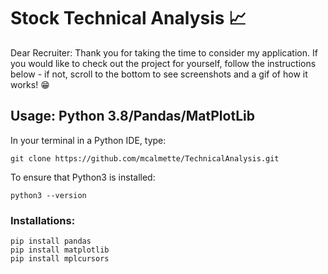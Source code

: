 # Stock Technical Analysis :chart_with_upwards_trend:

Dear Recruiter: Thank you for taking the time to consider my application. If you would like
to check out the project for yourself, follow the instructions below - if not, scroll to the 
bottom to see screenshots and a gif of how it works! :grin:


## Usage: Python 3.8/Pandas/MatPlotLib


In your terminal in a Python IDE, type: 
```
git clone https://github.com/mcalmette/TechnicalAnalysis.git
```

To ensure that Python3 is installed:
```
python3 --version
```

### Installations:
```
pip install pandas
pip install matplotlib
pip install mplcursors
```
